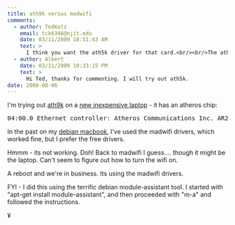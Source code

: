 ```yaml
---
title: ath9k versus madwifi
comments:
  - author: TedKotz
    email: tck6346@njit.edu
    date: 03/11/2009 10:51:43 AM
    text: >
      I think you want the ath5k driver for that card.<br/><br/>The ath9k driver is for the 802.11n based cards.
  - author: Albert
    date: 03/11/2009 10:33:15 PM
    text: >
      Hi Ted, thanks for commenting. I will try out ath5k.
date: 2008-08-06
---
```

I'm trying out <a href="http://wireless.kernel.org/en/users/Download">ath9k</a> on a <a href="http://www.my-tech-deals.com/blog/2008/08/01/399-laptop/">new inexpensive laptop</a> - it has an atheros chip:

<pre>
04:00.0 Ethernet controller: Atheros Communications Inc. AR242x 802.11abg Wireless PCI Express Adapter (rev 01)</pre>

In the past on my <a href="http://www.docunext.com/2008/03/19/debian-macbook-good/">debian macbook</a>, I've used the madwifi drivers, which worked fine, but I prefer the free drivers.

Hmmm - its not working. Doh! Back to madwifi I guess.... though it might be the laptop. Can't seem to figure out how to turn the wifi on.

A reboot and we're in business. Its using the madwifi drivers.

FYI - I did this using the terrific debian module-assistant tool. I started with "apt-get install module-assistant", and then proceeded with "m-a" and followed the instructions.

¥

